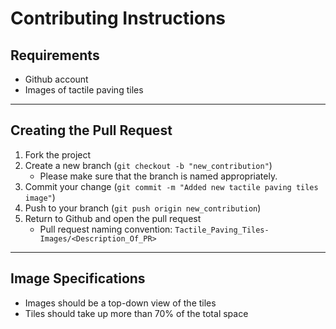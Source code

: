 # Contributing Instructions

## Requirements

- Github account
- Images of tactile paving tiles

---

## Creating the Pull Request

1. Fork the project
2. Create a new branch (`git checkout -b "new_contribution"`)
    * Please make sure that the branch is named appropriately.
3. Commit your change (`git commit -m "Added new tactile paving tiles image"`)
4. Push to your branch (`git push origin new_contribution`)
5. Return to Github and open the pull request
    * Pull request naming convention: `Tactile_Paving_Tiles-Images/<Description_Of_PR>`


---

## Image Specifications

- Images should be a top-down view of the tiles
- Tiles should take up more than 70% of the total space
